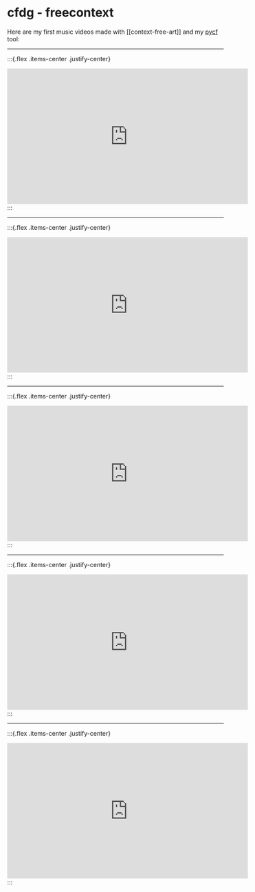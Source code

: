 # cfdg - freecontext

Here are my first music videos made with [[context-free-art]] and my [pycf](https://github.com/TristanCacqueray/pycf) tool:

---

:::{.flex .items-center .justify-center}
<iframe width="560" height="315" src="https://www.youtube.com/embed/SYkiDyRQYRw" title="YouTube video player" frameborder="0" allow="accelerometer; autoplay; clipboard-write; encrypted-media; gyroscope; picture-in-picture" allowfullscreen></iframe>
:::

---

:::{.flex .items-center .justify-center}
<iframe width="560" height="315" src="https://www.youtube.com/embed/5P_adr31DMM" title="YouTube video player" frameborder="0" allow="accelerometer; autoplay; clipboard-write; encrypted-media; gyroscope; picture-in-picture" allowfullscreen></iframe>
:::

---

:::{.flex .items-center .justify-center}
<iframe width="560" height="315" src="https://www.youtube.com/embed/h9vY5H0lWsI" title="YouTube video player" frameborder="0" allow="accelerometer; autoplay; clipboard-write; encrypted-media; gyroscope; picture-in-picture" allowfullscreen></iframe>
:::

---

:::{.flex .items-center .justify-center}
<iframe width="560" height="315" src="https://www.youtube.com/embed/BGttO6XGIsI" title="YouTube video player" frameborder="0" allow="accelerometer; autoplay; clipboard-write; encrypted-media; gyroscope; picture-in-picture" allowfullscreen></iframe>
:::

---

:::{.flex .items-center .justify-center}
<iframe width="560" height="315" src="https://www.youtube.com/embed/3MgA_-Dzn6E" title="YouTube video player" frameborder="0" allow="accelerometer; autoplay; clipboard-write; encrypted-media; gyroscope; picture-in-picture" allowfullscreen></iframe>
:::
